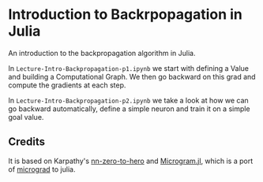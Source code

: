 # Introduction to Backrpopagation in Julia

An introduction to the backpropagation algorithm in Julia. 

In `Lecture-Intro-Backpropagation-p1.ipynb` we start with defining a Value and building a Computational Graph. We then go backward on this grad and compute the gradients at each step. 

In `Lecture-Intro-Backpropagation-p2.ipynb` we take a look at how we can go backward automatically, define a simple neuron and train it on a simple goal value.


## Credits

It is based on Karpathy's [nn-zero-to-hero](https://github.com/karpathy/nn-zero-to-hero/tree/73c3fcc741f0ec104ca850b1fb0df90e7e8d4cde/lectures/micrograd) and [Microgram.jl](https://github.com/ajloza/Micrograd.jl), which is a port of [micrograd](https://github.com/karpathy/micrograd) to julia.  
